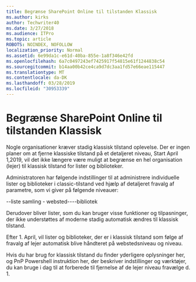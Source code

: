 ```yaml
---
title: Begrænse SharePoint Online til tilstanden Klassisk
ms.author: kirks
author: Techwriter40
ms.date: 3/27/2018
ms.audience: ITPro
ms.topic: article
ROBOTS: NOINDEX, NOFOLLOW
localization_priority: Normal
ms.assetid: 6e99da1c-e61d-40ba-855e-1a8f346e42fd
ms.openlocfilehash: 6a7c0497243ef7425917f54815e61f1244838c54
ms.sourcegitcommit: b14aa00b42ce4ca9d7dc3aa1fd57e66eae115447
ms.translationtype: MT
ms.contentlocale: da-DK
ms.lasthandoff: 03/28/2019
ms.locfileid: "30953339"
---
```

# <a name="restrict-sharepoint-online-to-classic-mode"></a>Begrænse SharePoint Online til tilstanden Klassisk

Nogle organisationer kræver stadig klassisk tilstand oplevelse. Der er ingen planer om at fjerne klassiske tilstand på et detaljeret niveau, Start April 1,2019, vil det ikke længere være muligt at begrænse en hel organisation (lejer) til klassisk tilstand for lister og biblioteker.

Administratoren har følgende indstillinger til at administrere individuelle lister og biblioteker i classic-tilstand ved hjælp af detaljeret fravalg af parametre, som vi giver på følgende niveauer:

--liste samling - websted----bibliotek

Derudover bliver lister, som du kan bruger visse funktioner og tilpasninger, der ikke understøttes af moderne stadig automatisk ændres til klassisk tilstand.

Efter 1. April, vil lister og biblioteker, der er i klassisk tilstand som følge af fravalg af lejer automatisk blive håndteret på webstedsniveau og niveau.

Hvis du har brug for klassisk tilstand du finder yderligere oplysninger her, og PnP Powershell instruktion her, der beskriver indstillinger og værktøjer, du kan bruge i dag til at forberede til fjernelse af de lejer niveau fravælge d. 1.
